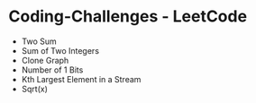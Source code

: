 # Coding-Challenges - LeetCode


* Two Sum
* Sum of Two Integers
* Clone Graph
* Number of 1 Bits
* Kth Largest Element in a Stream
* Sqrt(x)